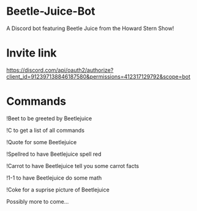 # Beetle-Juice-Bot
A Discord bot featuring Beetle Juice from the Howard Stern Show!


# Invite link

https://discord.com/api/oauth2/authorize?client_id=912397138846187580&permissions=412317129792&scope=bot

# Commands

!Beet to be greeted by Beetlejuice

!C to get a list of all commands

!Quote for some Beetlejuice

!Spellred to have Beetlejuice spell red

!Carrot to have Beetlejuice tell you some carrot facts

!1-1 to have Beetlejuice do some math

!Coke for a suprise picture of Beetlejuice

Possibly more to come...
